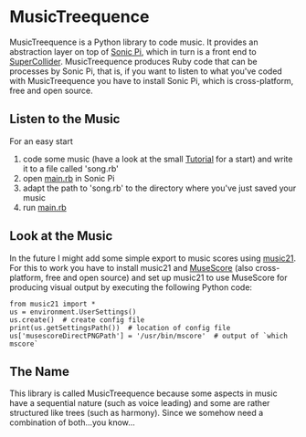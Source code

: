 # MusicTreequence
MusicTreequence is a Python library to code music. It provides an abstraction layer on top of [Sonic Pi](http://sonic-pi.net/), which in turn is a front end to [SuperCollider](http://supercollider.github.io/). MusicTreequence produces Ruby code that can be processes by Sonic Pi, that is, if you want to listen to what you've coded with MusicTreequence you have to install Sonic Pi, which is cross-platform, free and open source.
## Listen to the Music
For an easy start
 1. code some music (have a look at the small [Tutorial](./Tutorial.ipynb) for a start) and write it to a file called 'song.rb'
 1. open [main.rb](./main.rb) in Sonic Pi
 1. adapt the path to 'song.rb' to the directory where you've just saved your music
 1. run [main.rb](./main.rb)
## Look at the Music
In the future I might add some simple export to music scores using [music21](http://web.mit.edu/music21/). For this to work you have to install music21 and [MuseScore](https://musescore.org/en) (also cross-platform, free and open source) and set up music21 to use MuseScore for producing visual output by executing the following Python code:
```
from music21 import *
us = environment.UserSettings()
us.create()  # create config file
print(us.getSettingsPath())  # location of config file
us['musescoreDirectPNGPath'] = '/usr/bin/mscore'  # output of `which mscore`
```
## The Name
This library is called MusicTreequence because some aspects in music have a sequential nature (such as voice leading) and some are rather structured like trees (such as harmony). Since we somehow need a combination of both...you know...
